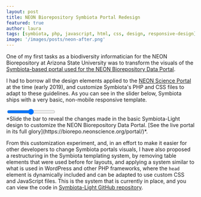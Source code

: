 ```yaml
---
layout: post
title: NEON Biorepository Symbiota Portal Redesign
featured: true
author: laura
tags: [symbiota, php, javascript, html, css, design, responsive-design]
image: '/images/posts/neon-after.png'
---
```


One of my first tasks as a biodiversity informatician for the NEON Biorepository at Arizona State University was to transform the visuals of the [Symbiota-based portal used for the NEON Biorepository Data Portal](https://biorepo.neonscience.org/).

I had to borrow all the design elements applied to the [NEON Science Portal](https://www.neonscience.org/) at the time (early 2019), and customize Symbiota's PHP and CSS files to adapt to these guidelines. As you can see in the slider below, Symbiota ships with a very basic, non-mobile responsive template.

 <div id='biorepo-compare' class='compare-container'>
    <div class='img background-img'></div>
    <div class='img foreground-img'></div>
    <input type='range' min='1' max='100' value='50' class='slider' name='biorepo-slider' id='biorepo-slider' oninput='slideCompare(this)' data-cont='biorepo-compare'>
    <div class='slider-button'></div>
  </div>
  *Slide the bar to reveal the changes made in the basic Symbiota-Light design to customize the NEON Biorepository Data Portal. [See the live portal in its full glory](https://biorepo.neonscience.org/portal/)*.

From this customization experiment, and, in an effort to make it easier for other developers to change Symbiota portals visuals, I have also proposed a restructuring in the Symbiota templating system, by removing table elements that were used before for layouts, and applying a system similar to what is used in WordPress and other PHP frameworks, where the `head` element is dynamically included and can be adapted to use custom CSS and JavaScript files. This is the system that is currently in place, and you can view the code in [Symbiota-Light GitHub repository](https://github.com/BioKIC/Symbiota-light).

  <script src='{{ base.url | prepend: site.url }}/js/compare-slider.js'></script>
